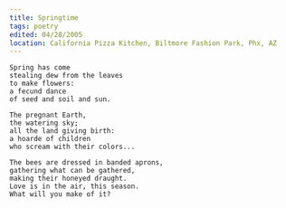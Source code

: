 ```yaml
---
title: Springtime
tags: poetry
edited: 04/28/2005
location: California Pizza Kitchen, Biltmore Fashion Park, Phx, AZ
---
```


    Spring has come
    stealing dew from the leaves
    to make flowers:
    a fecund dance
    of seed and soil and sun.

    The pregnant Earth,
    the watering sky;
    all the land giving birth:
    a hoarde of children
    who scream with their colors...

    The bees are dressed in banded aprons,
    gathering what can be gathered,
    making their honeyed draught.
    Love is in the air, this season.
    What will you make of it?



